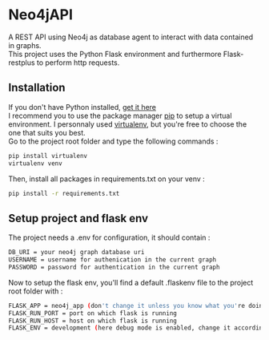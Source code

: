 # Neo4jAPI
A REST API using Neo4j as database agent to interact with data contained in graphs.  
This project uses the Python Flask environment and furthermore Flask-restplus to perform http requests.

## Installation

If you don't have Python installed, [get it here](https://www.python.org/downloads)  
I recommend you to use the package manager [pip](https://pip.pypa.io/en/stable/) to setup a virtual environment. I personnaly used [virtualenv](https://virtualenv.pypa.io/en/latest), but you're free to choose the one that suits you best.  
Go to the project root folder and type the following commands :

```bash
pip install virtualenv
virtualenv venv
```
Then, install all packages in requirements.txt on your venv :  
```bash
pip install -r requirements.txt
```

## Setup project and flask env

The project needs a .env for configuration, it should contain :  
````bash
DB_URI = your neo4j graph database uri
USERNAME = username for authenication in the current graph
PASSWORD = password for authentication in the current graph
````
Now to setup the flask env, you'll find a default .flaskenv file to the project root folder with :  
````bash
FLASK_APP = neo4j_app (don't change it unless you know what you're doing)
FLASK_RUN_PORT = port on which flask is running
FLASK_RUN_HOST = host on which flask is running
FLASK_ENV = development (here debug mode is enabled, change it according to your development stade)
````


